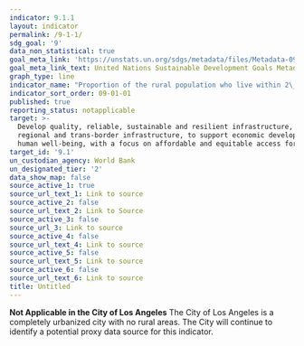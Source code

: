 ```yaml
---
indicator: 9.1.1
layout: indicator
permalink: /9-1-1/
sdg_goal: '9'
data_non_statistical: true
goal_meta_link: 'https://unstats.un.org/sdgs/metadata/files/Metadata-09-01-01.pdf'
goal_meta_link_text: United Nations Sustainable Development Goals Metadata (pdf 663kB)
graph_type: line
indicator_name: "Proportion of the rural population who live within 2\_km of an all-season road"
indicator_sort_order: 09-01-01
published: true
reporting_status: notapplicable
target: >-
  Develop quality, reliable, sustainable and resilient infrastructure, including
  regional and trans-border infrastructure, to support economic development and
  human well-being, with a focus on affordable and equitable access for all
target_id: '9.1'
un_custodian_agency: World Bank
un_designated_tier: '2'
data_show_map: false
source_active_1: true
source_url_text_1: Link to source
source_active_2: false
source_url_text_2: Link to Source
source_active_3: false
source_url_3: Link to source
source_active_4: false
source_url_text_4: Link to source
source_active_5: false
source_url_text_5: Link to source
source_active_6: false
source_url_text_6: Link to source
title: Untitled
---
```

**Not Applicable in the City of Los Angeles**
The City of Los Angeles is a completely urbanized city with no rural areas. The City will continue to identify a potential proxy data source for this indicator.
